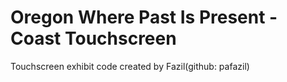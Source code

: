 # Oregon Where Past Is Present - Coast Touchscreen
Touchscreen exhibit code created by Fazil(github: pafazil)

